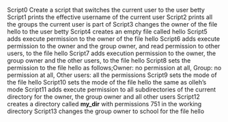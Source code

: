 Script0 Create a script that switches the current user to the user betty
Script1 prints the effective username of the current user
Script2 prints all the groups the current user is part of
Script3 changes the owner of the file hello to the user betty
Script4 creates an empty file called hello
Script5 adds execute permission to the owner of the file hello
Script6 adds execute permission to the owner and the group owner, and read permission to other users, to the file hello
Script7 adds execution permission to the owner, the group owner and the other users, to the file hello
Script8 sets the permission to the file hello as follows;Owner: no permission at all, Group: no permission at all, Other users: all the permissions
Script9 sets the mode of the file hello
Script10 sets the mode of the file hello the same as olleh’s mode
Script11 adds execute permission to all subdirectories of the current directory for the owner, the group owner and all other users
Script12 creates a directory called **my_dir** with permissions 751 in the working directory
Script13 changes the group owner to school for the file hello

